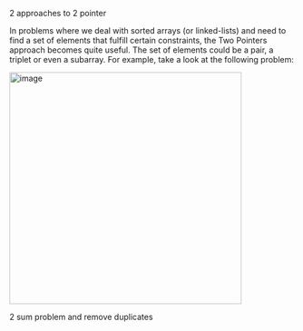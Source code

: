 2 approaches to 2 pointer

In problems where we deal with sorted arrays (or linked-lists) and need to find a set of elements that fulfill 
certain constraints, the Two Pointers approach becomes quite useful. The set of elements could be a pair, a triplet
or even a subarray. For example, take a look at the following problem:

<img width="409" alt="image" src="https://github.com/gregbg218/DSA/assets/72642906/bd55a80d-03f0-4eb5-922d-d636eb26d617">


2 sum problem and remove duplicates
